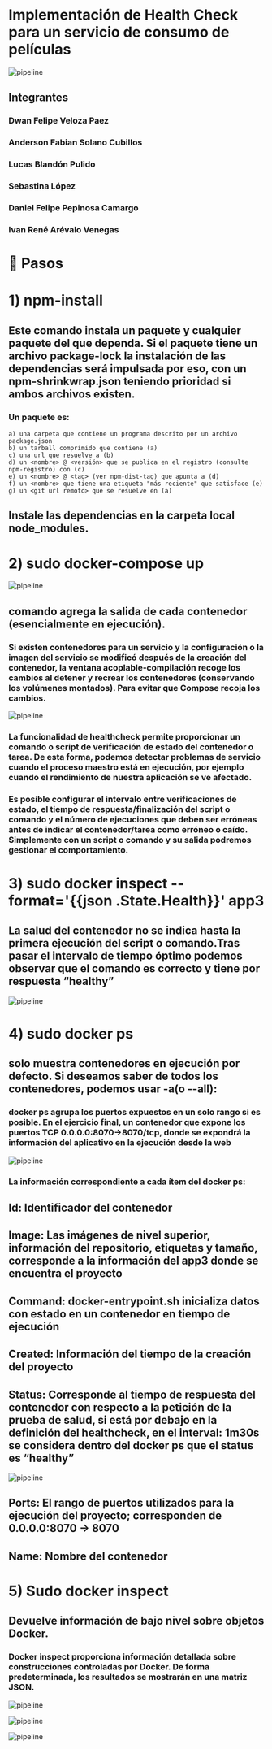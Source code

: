 # Implementación de Health Check para un servicio de consumo de películas

![pipeline](1.png)

## Integrantes

### Dwan Felipe Veloza Paez
### Anderson Fabian Solano Cubillos
### Lucas Blandón Pulido
### Sebastina López
### Daniel Felipe Pepinosa Camargo
### Ivan René Arévalo Venegas

# :ledger: Pasos


#  1) npm-install

## Este comando instala un paquete y cualquier paquete del que dependa. Si el paquete tiene un archivo package-lock la instalación de las dependencias será impulsada por eso, con un npm-shrinkwrap.json teniendo prioridad si ambos archivos existen. 

### Un paquete es:

    a) una carpeta que contiene un programa descrito por un archivo package.json
    b) un tarball comprimido que contiene (a)
    c) una url que resuelve a (b)
    d) un <nombre> @ <versión> que se publica en el registro (consulte npm-registro) con (c)
    e) un <nombre> @ <tag> (ver npm-dist-tag) que apunta a (d)
    f) un <nombre> que tiene una etiqueta "más reciente" que satisface (e)
    g) un <git url remoto> que se resuelve en (a)
    
  ## Instale las dependencias en la carpeta local node_modules.
  
  # 2) sudo docker-compose up
  
  ![pipeline](2.png)
  
  ## comando agrega la salida de cada contenedor (esencialmente en ejecución).
### Si existen contenedores para un servicio y la configuración o la imagen del servicio se modificó después de la creación del contenedor, la ventana acoplable-compilación recoge los cambios al detener y recrear los contenedores (conservando los volúmenes montados). Para evitar que Compose recoja los cambios.

![pipeline](3.png)

 ### La funcionalidad de healthcheck permite proporcionar un comando o script de verificación de estado del contenedor o tarea. De esta forma, podemos detectar problemas de servicio cuando el proceso maestro está en ejecución, por ejemplo cuando el rendimiento de nuestra aplicación se ve afectado.
### Es posible configurar el intervalo entre verificaciones de estado, el tiempo de respuesta/finalización del script o comando y el número de ejecuciones que deben ser erróneas antes de indicar el contenedor/tarea como erróneo o caído. Simplemente con un script o comando y su salida podremos gestionar el comportamiento.


#  3) sudo docker inspect --format='{{json .State.Health}}' app3

## La salud del contenedor no se indica hasta la primera ejecución del script o comando.Tras pasar el intervalo de tiempo óptimo podemos observar que el comando es correcto y tiene por respuesta “healthy”

![pipeline](12.png)


#  4) sudo docker ps

## solo muestra contenedores en ejecución por defecto. Si deseamos saber de todos los contenedores, podemos usar -a(o --all):
### docker ps agrupa los puertos expuestos en un solo rango si es posible. En el ejercicio final, un contenedor que expone los puertos TCP 0.0.0.0:8070->8070/tcp, donde se expondrá la información del aplicativo en la ejecución desde la web 
 

![pipeline](6.png)

### La información correspondiente a cada ítem del docker ps: 

## Id: Identificador del contenedor
## Image: Las imágenes de nivel superior, información del repositorio, etiquetas y tamaño, corresponde a la información del app3 donde se encuentra el proyecto
## Command: docker-entrypoint.sh  inicializa datos con estado en un contenedor en tiempo de ejecución
## Created: Información del tiempo de la creación del proyecto
## Status: Corresponde al tiempo de respuesta del contenedor con respecto a la petición de la prueba de salud, si está por debajo en la definición del healthcheck, en el interval: 1m30s se considera dentro del docker ps que el status es “healthy”

![pipeline](7.png)

## Ports: El rango de puertos utilizados para la ejecución del proyecto; corresponden de 0.0.0.0:8070 -> 8070
## Name: Nombre del contenedor

# 5) Sudo docker inspect

## Devuelve información de bajo nivel sobre objetos Docker.

### Docker inspect proporciona información detallada sobre construcciones controladas por Docker. De forma predeterminada, los resultados se mostrarán en una matriz JSON.

![pipeline](8.png)

![pipeline](9.png)

![pipeline](10.png)








